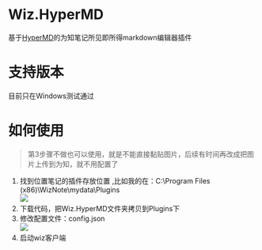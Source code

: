 # Wiz.HyperMD
基于[HyperMD](https://github.com/laobubu/HyperMD)的为知笔记所见即所得markdown编辑器插件   
# 支持版本
目前只在Windows测试通过
# 如何使用
> 第3步骤不做也可以使用，就是不能直接黏贴图片，后续有时间再改成把图片上传到为知，就不用配置了
 1. 找到位置笔记的插件存放位置   ,比如我的在：C:\Program Files (x86)\WizNote\mydata\Plugins   
![](https://gitee.com/Wolfmoor/IMG/raw/master/img/1601357836.8120499.png)     
 2. 下载代码，把Wiz.HyperMD文件夹拷贝到Plugins下     
 3. 修改配置文件：config.json   
![](https://gitee.com/Wolfmoor/IMG/raw/master/img/1601358148.1485379.png)
 4. 启动wiz客户端
